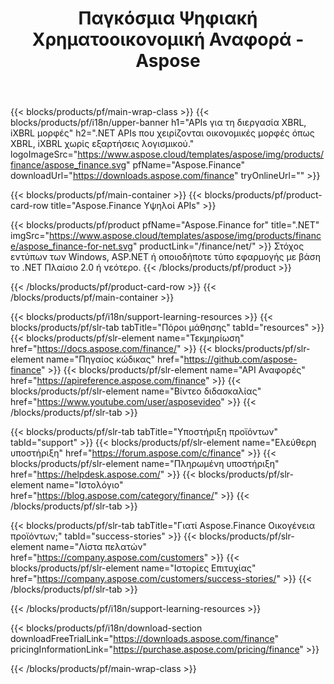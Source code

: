 ﻿---
title: Παγκόσμια Ψηφιακή Χρηματοοικονομική Αναφορά - Aspose 
weight: 10
url: /el/family
description: Βιβλιοθήκη για τη χειραγώγηση μορφών σχετικών με τις χρηματοοικονομικές σχέσεις που χρησιμοποιούνται κατά την υποβολή εταιρειών και τη δημιουργία εκθέσεων για κεφάλαια και μόχλευσης σε οποιαδήποτε πλατφόρμα.
---
{{< blocks/products/pf/main-wrap-class >}}
{{< blocks/products/pf/i18n/upper-banner h1="APIs για τη διεργασία XBRL, iXBRL μορφές" h2=".NET APIs που χειρίζονται οικονομικές μορφές όπως XBRL, iXBRL χωρίς εξαρτήσεις λογισμικού." logoImageSrc="https://www.aspose.cloud/templates/aspose/img/products/finance/aspose_finance.svg" pfName="Aspose.Finance" downloadUrl="https://downloads.aspose.com/finance" tryOnlineUrl="" >}}

{{< blocks/products/pf/main-container >}}
{{< blocks/products/pf/product-card-row title="Aspose.Finance Υψηλοί APIs" >}}

{{< blocks/products/pf/product pfName="Aspose.Finance for" title=".NET" imgSrc="https://www.aspose.cloud/templates/aspose/img/products/finance/aspose_finance-for-net.svg" productLink="/finance/net/" >}}
Στόχος εντύπων των Windows, ASP.NET ή οποιοδήποτε τύπο εφαρμογής με βάση το .NET Πλαίσιο 2.0 ή νεότερο.
{{< /blocks/products/pf/product >}}

{{< /blocks/products/pf/product-card-row >}}
{{< /blocks/products/pf/main-container >}}

{{< blocks/products/pf/i18n/support-learning-resources >}}
{{< blocks/products/pf/slr-tab tabTitle="Πόροι μάθησης" tabId="resources" >}}
{{< blocks/products/pf/slr-element name="Τεκμηρίωση" href="https://docs.aspose.com/finance/" >}}
{{< blocks/products/pf/slr-element name="Πηγαίος κώδικας" href="https://github.com/aspose-finance" >}}
{{< blocks/products/pf/slr-element name="API Αναφορές" href="https://apireference.aspose.com/finance" >}}
{{< blocks/products/pf/slr-element name="Βίντεο διδασκαλίας" href="https://www.youtube.com/user/asposevideo" >}}
{{< /blocks/products/pf/slr-tab >}}

{{< blocks/products/pf/slr-tab tabTitle="Υποστήριξη προϊόντων" tabId="support" >}}
{{< blocks/products/pf/slr-element name="Ελεύθερη υποστήριξη" href="https://forum.aspose.com/c/finance" >}}
{{< blocks/products/pf/slr-element name="Πληρωμένη υποστήριξη" href="https://helpdesk.aspose.com/" >}}
{{< blocks/products/pf/slr-element name="Ιστολόγιο" href="https://blog.aspose.com/category/finance/" >}}
{{< /blocks/products/pf/slr-tab >}}

{{< blocks/products/pf/slr-tab tabTitle="Γιατί Aspose.Finance Οικογένεια προϊόντων;" tabId="success-stories" >}}
{{< blocks/products/pf/slr-element name="Λίστα πελατών" href="https://company.aspose.com/customers" >}}
{{< blocks/products/pf/slr-element name="Ιστορίες Επιτυχίας" href="https://company.aspose.com/customers/success-stories/" >}}
{{< /blocks/products/pf/slr-tab >}}

{{< /blocks/products/pf/i18n/support-learning-resources >}}

{{< blocks/products/pf/i18n/download-section downloadFreeTrialLink="https://downloads.aspose.com/finance" pricingInformationLink="https://purchase.aspose.com/pricing/finance" >}}

{{< /blocks/products/pf/main-wrap-class >}}